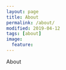 ```yaml
---
layout: page
title: About
permalink: /about/
modified: 2019-04-12
tags: [about]
image: 
  feature: 
---
```


About